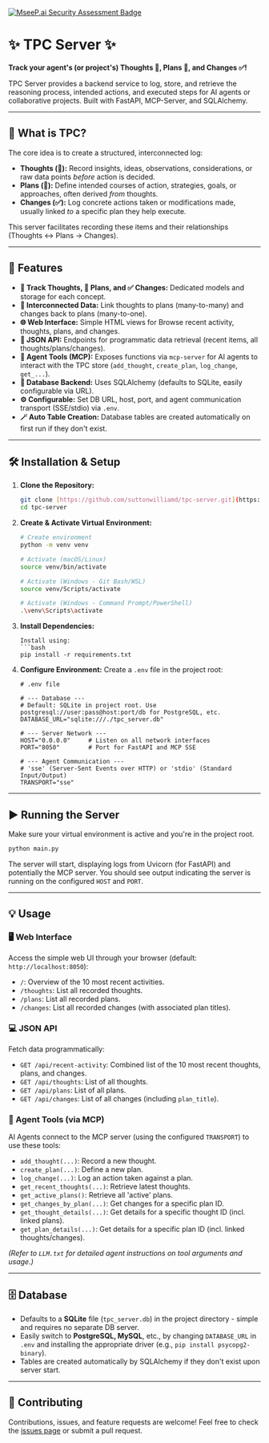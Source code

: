 [![MseeP.ai Security Assessment Badge](https://mseep.net/pr/suttonwilliamd-tpc-server-badge.png)](https://mseep.ai/app/suttonwilliamd-tpc-server)

# ✨ TPC Server ✨

**Track your agent's (or project's) Thoughts 🧠, Plans 📝, and Changes ✅!**

TPC Server provides a backend service to log, store, and retrieve the reasoning process, intended actions, and executed steps for AI agents or collaborative projects. Built with FastAPI, MCP-Server, and SQLAlchemy.


---

## 🤔 What is TPC?

The core idea is to create a structured, interconnected log:

* **Thoughts (🧠):** Record insights, ideas, observations, considerations, or raw data points *before* action is decided.
* **Plans (📝):** Define intended courses of action, strategies, goals, or approaches, often derived *from* thoughts.
* **Changes (✅):** Log concrete actions taken or modifications made, usually linked *to* a specific plan they help execute.

This server facilitates recording these items and their relationships (Thoughts <-> Plans -> Changes).

---

## 🚀 Features

* **🧠 Track Thoughts, 📝 Plans, and ✅ Changes:** Dedicated models and storage for each concept.
* **🔗 Interconnected Data:** Link thoughts to plans (many-to-many) and changes back to plans (many-to-one).
* **🌐 Web Interface:** Simple HTML views for Browse recent activity, thoughts, plans, and changes.
* **🔌 JSON API:** Endpoints for programmatic data retrieval (recent items, all thoughts/plans/changes).
* **🤖 Agent Tools (MCP):** Exposes functions via `mcp-server` for AI agents to interact with the TPC store (`add_thought`, `create_plan`, `log_change`, `get_...`).
* **💾 Database Backend:** Uses SQLAlchemy (defaults to SQLite, easily configurable via URL).
* **⚙️ Configurable:** Set DB URL, host, port, and agent communication transport (SSE/stdio) via `.env`.
* **🪄 Auto Table Creation:** Database tables are created automatically on first run if they don't exist.

---

## 🛠️ Installation & Setup

1.  **Clone the Repository:**
    ```bash
    git clone [https://github.com/suttonwilliamd/tpc-server.git](https://github.com/suttonwilliamd/tpc-server.git)
    cd tpc-server
    ```

2.  **Create & Activate Virtual Environment:**
    ```bash
    # Create environment
    python -m venv venv

    # Activate (macOS/Linux)
    source venv/bin/activate

    # Activate (Windows - Git Bash/WSL)
    source venv/Scripts/activate

    # Activate (Windows - Command Prompt/PowerShell)
    .\venv\Scripts\activate
    ```

3.  **Install Dependencies:**
    ```
    Install using:
    ```bash
    pip install -r requirements.txt
    ```

4.  **Configure Environment:**
    Create a `.env` file in the project root:
    ```dotenv
    # .env file

    # --- Database ---
    # Default: SQLite in project root. Use postgresql://user:pass@host:port/db for PostgreSQL, etc.
    DATABASE_URL="sqlite:///./tpc_server.db"

    # --- Server Network ---
    HOST="0.0.0.0"     # Listen on all network interfaces
    PORT="8050"        # Port for FastAPI and MCP SSE

    # --- Agent Communication ---
    # 'sse' (Server-Sent Events over HTTP) or 'stdio' (Standard Input/Output)
    TRANSPORT="sse"
    ```

---

## ▶️ Running the Server

Make sure your virtual environment is active and you're in the project root.

```bash
python main.py
````

The server will start, displaying logs from Uvicorn (for FastAPI) and potentially the MCP server. You should see output indicating the server is running on the configured `HOST` and `PORT`.

-----

## 💡 Usage

### 🖥️ Web Interface

Access the simple web UI through your browser (default: `http://localhost:8050`):

  * `/`: Overview of the 10 most recent activities.
  * `/thoughts`: List all recorded thoughts.
  * `/plans`: List all recorded plans.
  * `/changes`: List all recorded changes (with associated plan titles).

### 💻 JSON API

Fetch data programmatically:

  * `GET /api/recent-activity`: Combined list of the 10 most recent thoughts, plans, and changes.
  * `GET /api/thoughts`: List of all thoughts.
  * `GET /api/plans`: List of all plans.
  * `GET /api/changes`: List of all changes (including `plan_title`).

### 🤖 Agent Tools (via MCP)

AI Agents connect to the MCP server (using the configured `TRANSPORT`) to use these tools:

  * `add_thought(...)`: Record a new thought.
  * `create_plan(...)`: Define a new plan.
  * `log_change(...)`: Log an action taken against a plan.
  * `get_recent_thoughts(...)`: Retrieve latest thoughts.
  * `get_active_plans()`: Retrieve all 'active' plans.
  * `get_changes_by_plan(...)`: Get changes for a specific plan ID.
  * `get_thought_details(...)`: Get details for a specific thought ID (incl. linked plans).
  * `get_plan_details(...)`: Get details for a specific plan ID (incl. linked thoughts/changes).

*(Refer to `LLM.txt` for detailed agent instructions on tool arguments and usage.)*

-----

## 🗄️ Database

  * Defaults to a **SQLite** file (`tpc_server.db`) in the project directory - simple and requires no separate DB server.
  * Easily switch to **PostgreSQL, MySQL**, etc., by changing `DATABASE_URL` in `.env` and installing the appropriate driver (e.g., `pip install psycopg2-binary`).
  * Tables are created automatically by SQLAlchemy if they don't exist upon server start.

-----

## 🙌 Contributing

Contributions, issues, and feature requests are welcome\! Feel free to check the [issues page](https://github.com/suttonwilliamd/tpc-server/issues) or submit a pull request.
